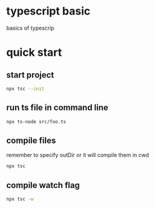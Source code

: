 # typescript basic
basics of typescrip

# quick start
## start project
```sh
npx tsc --init
```
## run ts file in command line
```sh
npx ts-node src/foo.ts
```
## compile files
remember to specify outDir or it will compile them in cwd
```sh
npx tsc
```
## compile watch flag
```sh
npx tsc -w
```